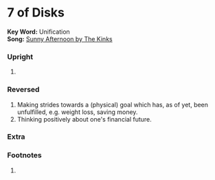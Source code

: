 # 7 of Disks

**Key Word:** Unification  
**Song:** [Sunny Afternoon by The Kinks](https://www.youtube.com/watch?v=TYIl6n_SRCI)



### Upright

1) 



### Reversed

1) Making strides towards a (physical) goal which has, as of yet, been unfulfilled, e.g. weight loss, saving money.
2) Thinking positively about one's financial future.



### Extra





### Footnotes

1. 


